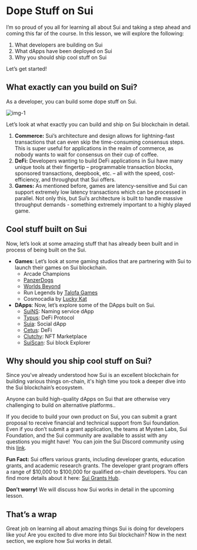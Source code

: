 # Dope Stuff on Sui

I’m so proud of you all for learning all about Sui and taking a step ahead and coming this far of the course. In this lesson, we will explore the following:

1. What developers are building on Sui
2. What dApps have been deployed on Sui
3. Why you should ship cool stuff on Sui

Let’s get started!

## What exactly can you build on Sui?

As a developer, you can build some dope stuff on Sui.

![img-1](https://lh7-us.googleusercontent.com/Td8HQZyqcDiFTIosnFPNfOlgha2Ye71s3HzAJdgivWOCPUMNymOvop8SOczKAyzypZfYtCwPG8BHUvhdYSBVEkI_wCpHiRgy9rCBFdZ2-83Qyzgfsxg2iscNidR1RT-CgsnYI6LuJPB7fQnsSj2Vvd0)

Let’s look at what exactly you can build and ship on Sui blockchain in detail.

1. **Commerce:** Sui’s architecture and design allows for lightning-fast transactions that can even skip the time-consuming consensus steps. This is super useful for applications in the realm of commerce, as nobody wants to wait for consensus on their cup of coffee.
2. **DeFi:** Developers wanting to build DeFi applications in Sui have many unique tools at their fingertip – programmable transaction blocks, sponsored transactions, deepbook, etc. – all with the speed, cost-efficiency, and throughput that Sui offers.
3. **Games:** As mentioned before, games are latency-sensitive and Sui can support extremely low latency transactions which can be processed in parallel. Not only this, but Sui’s architecture is built to handle massive throughput demands - something extremely important to a highly played game.

## Cool stuff built on Sui

Now, let’s look at some amazing stuff that has already been built and in process of being built on the Sui.

- **Games**: Let’s look at some gaming studios that are partnering with Sui to launch their games on Sui blockchain.
    - Arcade Champions
    - [PanzerDogs](https://play.panzerdogs.io/)
    - [Worlds Beyond](https://worldsbeyondnft.com/)
    - Run Legends by [Talofa Games](https://www.talofagames.com/)
    - Cosmocadia by [Lucky Kat](https://www.lucky-kat.com/)
- **DApps**: Now, let’s explore some of the DApps built on Sui.
    - [SuiNS](https://suins.io/): Naming service dApp
    - [Typus](https://typus.finance/): DeFi Protocol
    - [Suia](https://suia.io/): Social dApp
    - [Cetus](https://www.cetus.zone/): DeFi
    - [Clutchy](https://clutchy.io/marketplace): NFT Marketplace
    - [SuiScan](https://suiscan.xyz/mainnet/home): Sui block Explorer

## Why should you ship cool stuff on Sui?

Since you've already understood how Sui is an excellent blockchain for building various things on-chain, it's high time you took a deeper dive into the Sui blockchain’s ecosystem.

Anyone can build high-quality dApps on Sui that are otherwise very challenging to build on alternative platforms..

If you decide to build your own product on Sui, you can submit a grant proposal to receive financial and technical support from Sui foundation. Even if you don’t submit a grant application, the teams at Mysten Labs, Sui Foundation, and the Sui community are available to assist with any questions you might have!  You can join the Sui Discord community using this [link](https://discord.com/invite/sui).

**Fun Fact:** Sui offers various grants, including developer grants, education grants, and academic research grants. The developer grant program offers a range of $10,000 to $100,000 for qualified on-chain developers. You can find more details about it here: [Sui Grants Hub](https://sui.io/grants-hub).

**Don’t worry!** We will discuss how Sui works in detail in the upcoming lesson.

## That’s a wrap

Great job on learning all about amazing things Sui is doing for developers like you! Are you excited to dive more into Sui blockchain? Now in the next section, we explore how Sui works in detail.
